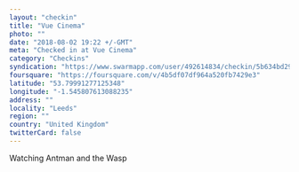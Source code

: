 ```yaml
---
layout: "checkin"
title: "Vue Cinema"
photo: ""
date: "2018-08-02 19:22 +/-GMT"
meta: "Checked in at Vue Cinema"
category: "Checkins"
syndication: "https://www.swarmapp.com/user/492614834/checkin/5b634bd29b0473002cc70a4b"
foursquare: "https://foursquare.com/v/4b5df07df964a520fb7429e3"
latitude: "53.79991277125348"
longitude: "-1.545807613088235"
address: ""
locality: "Leeds"
region: ""
country: "United Kingdom"
twitterCard: false
---
```

Watching Antman and the Wasp
